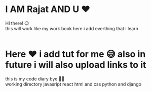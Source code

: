 # I AM Rajat AND U ❤
HI there! 😉 <br>
this will work like my work book here i add everthing that i learn <br>
<br>
<h1> Here ❤ i add tut for me 😅 also in future i will also upload links to it </h1>
this is my code diary bye 🙋‍♂️
<br>
</h2>working directory</h2>
javasript 
react
html and css 
python and django
